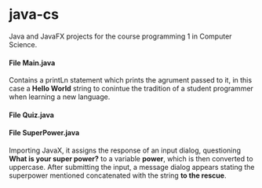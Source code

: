 # java-cs
Java and JavaFX projects for the course programming 1 in Computer Science.  

<h4>File Main.java</h4>
<p>Contains a printLn statement which prints the agrument passed to it, in this case a <b>Hello World</b> string to conintue the tradition of a student programmer when learning a new language. </p>

<h4>File Quiz.java</h4>

<h4>File SuperPower.java</h4>
<p>Importing JavaX, it assigns the response of an input dialog, questioning <b>What is your super power?</b> to a variable <b>power</b>, which is then converted to uppercase. After submitting the input, a message dialog appears stating the superpower mentioned concatenated with the string <b>to the rescue</b>.</p>
